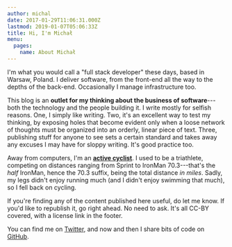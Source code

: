 ```yaml
---
author: michal
date: 2017-01-29T11:06:31.000Z
lastmod: 2019-01-07T05:06:33Z
title: Hi, I'm Michał
menu:
  pages:
    name: About Michał
---
```


I'm what you would call a "full stack developer" these days, based in Warsaw, Poland. I deliver software, from the front-end all the way to the depths of the back-end. Occasionally I manage infrastructure too.

<!--more-->

This blog is an __outlet for my thinking about the business of software__---both the technology and the people building it. I write mostly for selfish reasons. One, I simply like writing. Two, it's an excellent way to test my thinking, by exposing holes that become evident only when a loose network of thoughts must be organized into an orderly, linear piece of text. Three, publishing stuff for anyone to see sets a certain standard and takes away any excuses I may have for sloppy writing. It's good practice too.

Away from computers, I'm an [__active cyclist__](https://www.strava.com/athletes/17745574). I used to be a triathlete, competing on distances ranging from Sprint to IronMan 70.3---that's the _half_ IronMan, hence the 70.3 suffix, being the total distance _in miles_. Sadly, my legs didn't enjoy running much (and I didn't enjoy swimming that much), so I fell back on cycling.

If you're finding any of the content published here useful, do let me know. If you'd like to republish it, go right ahead. No need to ask. It's all CC-BY covered, with a license link in the footer.

You can find me on [Twitter](https://twitter.com/mpaluchowski), and now and then I share bits of code on [GitHub](https://github.com/mpaluchowski).

